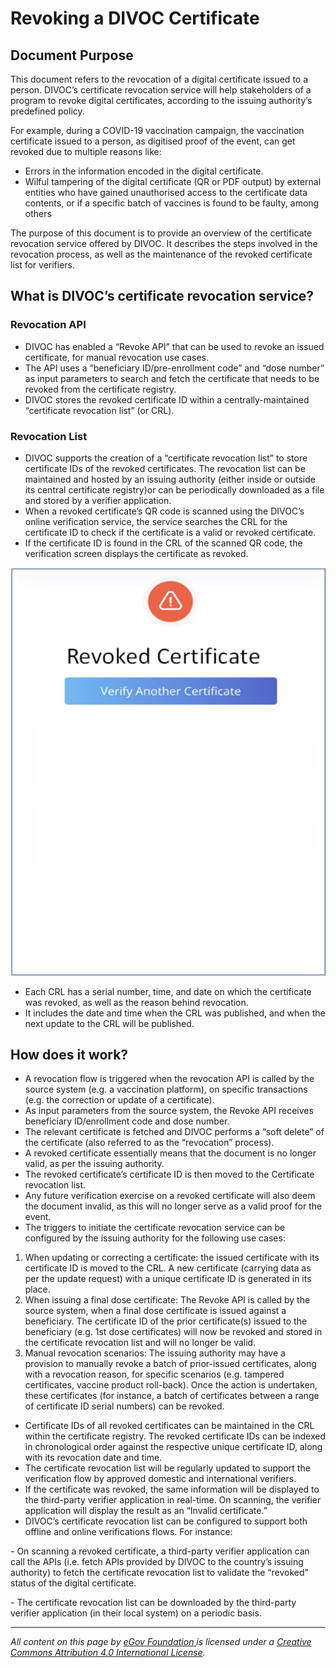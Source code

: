 # Revoking a DIVOC Certificate

## Document Purpose

This document refers to the revocation of a digital certificate issued to a person. DIVOC’s certificate revocation service will help stakeholders of a program to revoke digital certificates, according to the issuing authority’s predefined policy.

For example, during a COVID-19 vaccination campaign, the vaccination certificate issued to a person, as digitised proof of the event, can get revoked due to multiple reasons like:

* Errors in the information encoded in the digital certificate.&#x20;
* Wilful tampering of the digital certificate (QR or PDF output) by external entities who have gained unauthorised access to the certificate data contents, or if a specific batch of vaccines is found to be faulty, among others

The purpose of this document is to provide an overview of the certificate revocation service offered by DIVOC. It describes the steps involved in the revocation process, as well as the maintenance of the revoked certificate list for verifiers.

## **What is DIVOC’s certificate revocation service?**

### **Revocation API**

* DIVOC has enabled a “Revoke API” that can be used to revoke an issued certificate, for manual revocation use cases.&#x20;
* The API uses a “beneficiary ID/pre-enrollment code” and “dose number” as input parameters to search and fetch the certificate that needs to be revoked from the certificate registry.&#x20;
* DIVOC stores the revoked certificate ID within a centrally-maintained “certificate revocation list” (or CRL).

### Revocation List

* DIVOC supports the creation of a “certificate revocation list” to store certificate IDs of the revoked certificates. The revocation list can be maintained and hosted by an issuing authority (either inside or outside its central certificate registry)or can be periodically downloaded as a file and stored by a verifier application.
* When a revoked certificate’s QR code is scanned using the DIVOC’s online verification service, the service searches the CRL for the certificate ID to check if the certificate is a valid or revoked certificate.
* If the certificate ID is found in the CRL of the scanned QR code, the verification screen displays the certificate as revoked.

![](<../.gitbook/assets/Screenshot 2022-01-31 at 3.03.31 PM.png>)

* Each CRL has a serial number, time, and date on which the certificate was revoked, as well as the reason behind revocation.&#x20;
* It includes the date and time when the CRL was published, and when the next update to the CRL will be published.

## **How does it work?**

* A revocation flow is triggered when the revocation API is called by the source system (e.g. a vaccination platform), on specific transactions (e.g. the correction or update of a certificate).&#x20;
* As input parameters from the source system, the Revoke API receives beneficiary ID/enrollment code and dose number.
* The relevant certificate is fetched and DIVOC performs a “soft delete” of the certificate (also referred to as the “revocation” process).&#x20;
* A revoked certificate essentially means that the document is no longer valid, as per the issuing authority.&#x20;
* The revoked certificate’s certificate ID is then moved to the Certificate revocation list.
* Any future verification exercise on a revoked certificate will also deem the document invalid, as this will no longer serve as a valid proof for the event.&#x20;
* The triggers to initiate the certificate revocation service can be configured by the issuing authority for the following use cases:

1. When updating or correcting a certificate: the issued certificate with its certificate ID is moved to the CRL. A new certificate (carrying data as per the update request) with a unique certificate ID is generated in its place.
2. When issuing a final dose certificate: The Revoke API is called by the source system, when a final dose certificate is issued against a beneficiary. The certificate ID of the prior certificate(s) issued to the beneficiary (e.g. 1st dose certificates) will now be revoked and stored in the certificate revocation list and will no longer be valid.
3. Manual revocation scenarios: The issuing authority may have a provision to manually revoke a batch of prior-issued certificates, along with a revocation reason, for specific scenarios (e.g. tampered certificates, vaccine product roll-back). Once the action is undertaken, these certificates (for instance, a batch of certificates between a range of certificate ID serial numbers) can be revoked.

* Certificate IDs of all revoked certificates can be maintained in the CRL within the certificate registry. The revoked certificate IDs can be indexed in chronological order against the respective unique certificate ID, along with its revocation date and time.
* The certificate revocation list will be regularly updated to support the verification flow by approved domestic and international verifiers.
* If the certificate was revoked, the same information will be displayed to the third-party verifier application in real-time. On scanning, the verifier application will display the result as an “Invalid certificate.”
* DIVOC’s certificate revocation list can be configured to support both offline and online verifications flows. For instance:

&#x20;         \- On scanning a revoked certificate, a third-party verifier application can call the APIs (i.e.     fetch APIs provided by DIVOC to the country’s issuing authority) to fetch the certificate revocation list to validate the “revoked” status of the digital certificate.&#x20;

&#x20;        \- The certificate revocation list can be downloaded by the third-party verifier application (in their local system) on a periodic basis.

****

_All content on this page by_ [_eGov Foundation_ ](https://egov.org.in)_is licensed under a_ [_Creative Commons Attribution 4.0 International License_](http://creativecommons.org/licenses/by/4.0/)_._
